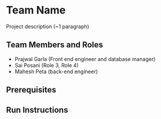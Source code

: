 # Team Name

Project description (~1 paragraph)

## Team Members and Roles

* Prajwal Garla (Front end engineer and database manager)
*  Sai Posani (Role 3, Role 4)
* Mahesh Peta (back-end engineer)

## Prerequisites

## Run Instructions

